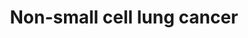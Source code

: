 ---
annotations:
- id: PW:0000703
  parent: disease pathway
  type: Pathway Ontology
  value: lung cancer pathway
- id: PW:0000605
  parent: disease pathway
  type: Pathway Ontology
  value: cancer pathway
- id: DOID:1324
  parent: disease of cellular proliferation
  type: Disease Ontology
  value: lung cancer
- id: PW:0000013
  parent: disease pathway
  type: Pathway Ontology
  value: disease pathway
- id: CL:0002328
  parent: animal cell
  type: Cell Type Ontology
  value: bronchial epithelial cell
authors:
- Khanspers
- AlexanderPico
- Egonw
- Fehrhart
- Finterly
citedin:
- link: PMC9114890
  title: 'Precision Oncology: Artificial Intelligence and DNA Methylation Analysis
    of Circulating Cell-Free DNA for Lung Cancer Detection (2022)'
- link: PMC9614744
  title: Shared mechanisms and crosstalk of COVID-19 and osteoporosis via vitamin
    D (2022)
communities:
- CPTAC
- Diseases
description: 'Non-small cell lung cancer (NSCLC) represents 85% of lung cancer and
  is defined as any type of epithelial lung cancer that is NOT small cell carcinoma,
  including squamous cell (SCC), adeno (AC) and large-cell carcinoma.  Mutations in
  NSCLC: KRAS (mutated in ~29% of NSCLC patients) inactivates its GTPase activity
  and the p21-RAS protein continuously transmits growth signals to the nucleus.  Mutations
  or overexpression of EGFR (~22% of NSCLC patients) leads to increased proliferation.  The
  abnormal fusion of EML4-ALK (~5% of NSCLC patients) leads to constitutive ALK activation,
  which causes cell proliferation, invasion, and inhibition of apoptosis.  Inactivating
  mutation of p53 (~50% of NSCLC patients) leads to reduced apoptosis and proliferation.  The
  protein encoded by the p16INK4a, CDKN2A, inhibits formation of CDK-cyclin-D complexes
  by competitive binding of CDK4 and CDK6. p16INK4a is mutated in ~12% of NSCLC patients,
  which leads to a loss of this inhibitory effect.  RARB is a nuclear retinoic acid
  receptor whose function is often lost in NSCLC, leading to a loss of cell growth
  control.   This pathway was developed based on [KEGG](https://www.kegg.jp/dbget-bin/www_bget?pathway+map05223).
  Phosphorylation sites were added based on information from PhosphoSitePlus (R),
  www.phosphosite.org.'
last-edited: 2025-03-03
ndex: 201c6ce2-8b6a-11eb-9e72-0ac135e8bacf
organisms:
- Homo sapiens
redirect_from:
- /index.php/Pathway:WP4255
- /instance/WP4255
- /instance/WP4255_r137089
revision: r137089
schema-jsonld:
- '@context': https://schema.org/
  '@id': https://wikipathways.github.io/pathways/WP4255.html
  '@type': Dataset
  creator:
    '@type': Organization
    name: WikiPathways
  description: 'Non-small cell lung cancer (NSCLC) represents 85% of lung cancer and
    is defined as any type of epithelial lung cancer that is NOT small cell carcinoma,
    including squamous cell (SCC), adeno (AC) and large-cell carcinoma.  Mutations
    in NSCLC: KRAS (mutated in ~29% of NSCLC patients) inactivates its GTPase activity
    and the p21-RAS protein continuously transmits growth signals to the nucleus.  Mutations
    or overexpression of EGFR (~22% of NSCLC patients) leads to increased proliferation.  The
    abnormal fusion of EML4-ALK (~5% of NSCLC patients) leads to constitutive ALK
    activation, which causes cell proliferation, invasion, and inhibition of apoptosis.  Inactivating
    mutation of p53 (~50% of NSCLC patients) leads to reduced apoptosis and proliferation.  The
    protein encoded by the p16INK4a, CDKN2A, inhibits formation of CDK-cyclin-D complexes
    by competitive binding of CDK4 and CDK6. p16INK4a is mutated in ~12% of NSCLC
    patients, which leads to a loss of this inhibitory effect.  RARB is a nuclear
    retinoic acid receptor whose function is often lost in NSCLC, leading to a loss
    of cell growth control.   This pathway was developed based on [KEGG](https://www.kegg.jp/dbget-bin/www_bget?pathway+map05223).
    Phosphorylation sites were added based on information from PhosphoSitePlus (R),
    www.phosphosite.org.'
  keywords:
  - AKT1
  - AKT2
  - AKT3
  - ALK
  - ARAF
  - BAD
  - BAK1
  - BAX
  - BID
  - BRAF
  - CASP3
  - CASP8
  - CASP9
  - CCND1
  - CDK4
  - CDK6
  - CDKN1A
  - CDKN2A
  - CRABP1
  - CRABP2
  - CYCS
  - Ca2+
  - DAG
  - DDB2
  - E2F1
  - E2F2
  - E2F3
  - EGF
  - EGFR
  - EML4
  - ERBB2
  - FHIT
  - FOXO3
  - GADD45A
  - GADD45B
  - GADD45G
  - GRB2
  - HRAS
  - IP3
  - JAK3
  - KRAS
  - MAP2K1
  - MAP2K2
  - MAPK1
  - MAPK3
  - NRAS
  - PDK1
  - PIK3CA
  - PIK3CB
  - PIK3CD
  - PIK3R1
  - PIK3R2
  - PIK3R3
  - PIP3
  - PLCG1
  - PLCG2
  - POLK
  - PRKCA
  - PRKCB
  - PRKCG
  - RAF1
  - RARB
  - RASSF1
  - RASSF5
  - RB1
  - RXRA
  - RXRB
  - RXRG
  - Retinoic acid
  - SOS1
  - SOS2
  - STAT3
  - STAT5A
  - STAT5B
  - STK4
  - TGFA
  - TP53
  - binimetinib
  - cobimetinib
  - omacetaxine mepesuccinate
  - pimasertib
  - selumetinib
  - trametinib
  license: CC0
  name: Non-small cell lung cancer
seo: CreativeWork
title: Non-small cell lung cancer
wpid: WP4255
---